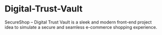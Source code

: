 # Digital-Trust-Vault
SecureShop – Digital Trust Vault is a sleek and modern front-end project idea to simulate a secure and seamless e-commerce shopping experience.
